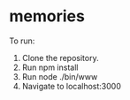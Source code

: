 # memories
To run:
  1. Clone the repository.
  2. Run npm install
  3. Run node ./bin/www
  4. Navigate to localhost:3000
